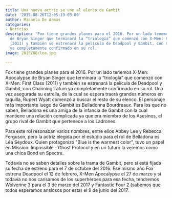 ```yaml
---
title: Una nueva actríz se une al elenco de Gambit
date: '2015-08-26T12:05:19-03:00'
author: Micaela De Armas
categories:
- Noticias
description: 'Fox tiene grandes planes para el 2016. Por un lado tenemos X-Men: Apocalypse
  de Bryan Singer que terminará la “triología” que comenzó con X-Men: First Class
  (2011) y también se estrenará la película de Deadpool y Gambit, con Channing Tatum
  ya completamente confirmado en su rol.'
image: 2015/08/lea.jpg

---
```

Fox tiene grandes planes para el 2016. Por un lado tenemos X-Men: Apocalypse de Bryan Singer que terminará la “triología” que comenzó con X-Men: First Class (2011) y también se estrenará la película de Deadpool y Gambit, con Channing Tatum ya completamente confirmado en su rol.<!--more-->
Una vez asegurada su estrella, de la cual se espera traerá grandes números en taquilla, Rupert Wyatt comenzó a buscar el resto de su elenco. El personaje más importante luego de Gambit es Belladonna Bourdreaux. Para los que no saben, Belladona es una amiga de la infancia de Gambit con la cual mantiene una relación complicada ya que era miembro de los Asesinos, el grupo rival de Gambit que pertenece a los Ladrones.

Para este rol resonaban varios nombres, entre ellos Abbey Lee y Rebecca Ferguson, pero la actriz elegida por el estudio para el rol de Belladona es Léa Seydoux. Quien protagonizó "Blue is the warmest color", tuvo un papel en Mission: Impossible - Ghost Protocol y en un futuro la veremos como una chica Bond en Spectre.

Todavía no se saben detalles sobre la trama de Gambit, pero si está fijada su fecha de estreno para el 7 de octubre del 2016. Ese mismo año Fox estrena Deadpool el 12 de febrero, X-Men Apocalypse el 27 de marzo y si todavía no nos cansamos de los superhéroes para esa fecha, tendremos Wolverine 3 para el 3 de marzo del 2017 y Fantastic Four 2 (sabemos que todos esperamos ansiosos por esta) el 9 de junio del 2017.



